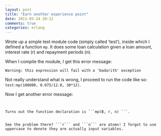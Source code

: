 ```yaml
---
layout: post
title: "Earn another experience point"
date: 2011-05-24 20:12
comments: true
categories: erlang
---
```


Wrote up a simple test module code (simply called ‘test’), inside which I defined a function ```mp```. It does some loan calculation given a loan amount, interest rate (*r*) and repayment periods (*n*).


When I compile the module, I get this error message:


```Warning: this expression will fail with a 'badarith' exception```


Not really understand what is wrong, I proceed to run the code like so: ```test:mp(100000, 0.075/12.0, 30*12)```.


Now I get another error message:


```


Turns out the function declaration is ```mp(B, r, n) ```.


See the problem there? ```r``` and ```n``` are atoms! I forgot to use uppercase to denote they are actually input variables.

